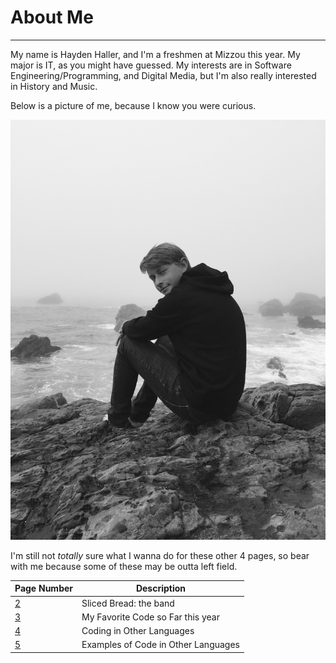 # About Me
---
My name is Hayden Haller, and I'm a freshmen at Mizzou this year.
My major is IT, as you might have guessed.
My interests are in Software Engineering/Programming, and Digital Media, but I'm also really interested in History and Music.

Below is a picture of me, because I know you were curious.

![A handsome bastard with a long nose](https://github.com/HaydenTHaller/INFOTC1000-Final-Project/blob/master/IMG_0821.JPG)

I'm still not _totally_ sure what I wanna do for these other 4 pages, so bear with me because some of these may be outta left field.

| Page Number | Description |
| ---         |---          |
| [2](Band_Page.md)       | Sliced Bread: the band|
| [3](Favorite_Code.md)       | My Favorite Code so Far this year |
| [4](Coding_in_Other_Languages.md)       | Coding in Other Languages            |
| [5](Examples_of_Coding_in_Other_Languages.md)       | Examples of Code in Other Languages            |
